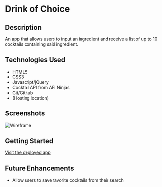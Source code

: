 # Drink of Choice

## Description

An app that allows users to input an ingredient and receive a list of up to 10 cocktails containing said ingredient.

## Technologies Used

- HTML5
- CSS3
- Javascript/jQuery
- Cocktail API from API Ninjas
- Git/Github
- (Hosting location)

## Screenshots

![Wireframe](https://trello.com/1/cards/63893d5f51f5c500ad1b1eaf/attachments/638d0926fb2e47012d7dde48/download/91ce2e009c3d48e788c82be2f4a75646.png)

## Getting Started

[Visit the deployed app](#)

## Future Enhancements

- Allow users to save favorite cocktails from their search
